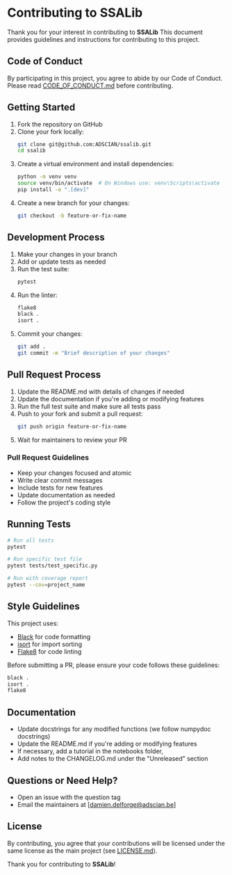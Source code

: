 # Contributing to SSALib

Thank you for your interest in contributing to **SSALib** This document provides
guidelines and instructions for contributing to this project.

## Code of Conduct

By participating in this project, you agree to abide by our Code of Conduct.
Please read [CODE_OF_CONDUCT.md](CODE_OF_CONDUCT.md) before contributing.

## Getting Started

1. Fork the repository on GitHub
2. Clone your fork locally:
   ```bash
   git clone git@github.com:ADSCIAN/ssalib.git
   cd ssalib
   ```
3. Create a virtual environment and install dependencies:
   ```bash
   python -m venv venv
   source venv/bin/activate  # On Windows use: venv\Scripts\activate
   pip install -e ".[dev]"
   ```
4. Create a new branch for your changes:
   ```bash
   git checkout -b feature-or-fix-name
   ```

## Development Process

1. Make your changes in your branch
2. Add or update tests as needed
3. Run the test suite:
   ```bash
   pytest
   ```
4. Run the linter:
   ```bash
   flake8
   black .
   isort .
   ```
5. Commit your changes:
   ```bash
   git add .
   git commit -m "Brief description of your changes"
   ```

## Pull Request Process

1. Update the README.md with details of changes if needed
2. Update the documentation if you're adding or modifying features
3. Run the full test suite and make sure all tests pass
4. Push to your fork and submit a pull request:
   ```bash
   git push origin feature-or-fix-name
   ```
5. Wait for maintainers to review your PR

### Pull Request Guidelines

* Keep your changes focused and atomic
* Write clear commit messages
* Include tests for new features
* Update documentation as needed
* Follow the project's coding style

## Running Tests

```bash
# Run all tests
pytest

# Run specific test file
pytest tests/test_specific.py

# Run with coverage report
pytest --cov=project_name
```

## Style Guidelines

This project uses:

* [Black](https://github.com/psf/black) for code formatting
* [isort](https://github.com/PyCQA/isort) for import sorting
* [Flake8](https://flake8.pycqa.org/) for code linting

Before submitting a PR, please ensure your code follows these guidelines:

```bash
black .
isort .
flake8
```

## Documentation

* Update docstrings for any modified functions (we follow numpydoc
  docstrings)
* Update the README.md if you're adding or modifying features
* If necessary, add a tutorial in the notebooks folder,
* Add notes to the CHANGELOG.md under the "Unreleased" section

## Questions or Need Help?

* Open an issue with the question tag
* Email the maintainers at [damien.delforge@adscian.be]

## License

By contributing, you agree that your contributions will be licensed under the
same license as the main project (see [LICENSE.md](LICENSE.md)).

Thank you for contributing to **SSALib**!